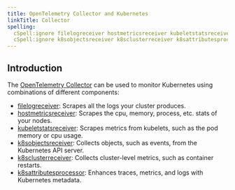 ```yaml
---
title: OpenTelemetry Collector and Kubernetes
linkTitle: Collector
spelling:
  cSpell:ignore filelogreceiver hostmetricsreceiver kubeletstatsreceiver
  cSpell:ignore k8sobjectsreceiver k8sclusterreceiver k8sattributesprocessor
---
```


## Introduction

The [OpenTelemetry Collector](/docs/collector) can be used to monitor Kubernetes
using combinations of different components:

- [filelogreceiver](https://github.com/open-telemetry/opentelemetry-collector-contrib/tree/main/receiver/filelogreceiver):
  Scrapes all the logs your cluster produces.
- [hostmetricsreceiver](https://github.com/open-telemetry/opentelemetry-collector-contrib/tree/main/receiver/hostmetricsreceiver):
  Scrapes the cpu, memory, process, etc. stats of your nodes.
- [kubeletstatsreceiver](https://github.com/open-telemetry/opentelemetry-collector-contrib/tree/main/receiver/kubeletstatsreceiver):
  Scrapes metrics from kubelets, such as the pod memory or cpu usage.
- [k8sobjectsreceiver](https://github.com/open-telemetry/opentelemetry-collector-contrib/tree/main/receiver/k8sobjectsreceiver):
  Collects objects, such as events, from the Kubernetes API server.
- [k8sclusterreceiver](https://github.com/open-telemetry/opentelemetry-collector-contrib/tree/main/receiver/k8sclusterreceiver):
  Collects cluster-level metrics, such as container restarts.
- [k8sattributesprocessor](https://github.com/open-telemetry/opentelemetry-collector-contrib/tree/main/processor/k8sattributesprocessor):
  Enhances traces, metrics, and logs with Kubernetes metadata.
